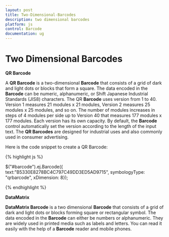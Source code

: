 ```yaml
---
layout: post
title: Two-Dimensional-Barcodes
description: two dimensional barcodes
platform: js
control: Barcode
documentation: ug
---
```


# Two Dimensional Barcodes

**QR Barcode**

A **QR Barcode** is a two-dimensional **Barcode** that consists of a grid of dark and light dots or blocks that form a square. The data encoded in the **Barcode** can be numeric, alphanumeric, or Shift Japanese Industrial Standards (JIS8) characters. The QR **Barcode** uses version from 1 to 40. Version 1 measures 21 modules x 21 modules, Version 2 measures 25 modules x 25 modules, and so on. The number of modules increases in steps of 4 modules per side up to Version 40 that measures 177 modules x 177 modules. Each version has its own capacity. By default, the **Barcode** control automatically set the version according to the length of the input text. The **QR Barcodes** are designed for industrial uses and also commonly used in consumer advertising.

Here is the code snippet to create a QR Barcode:



{% highlight js %}


$("#barcode").ej.Barcode({ text:"B5330E8278BC4C797C49DD3ED5AD9715", symbologyType: "qrbarcode", xDimension: 8});



{% endhighlight %}

**DataMatrix**

**DataMatrix Barcode** is a two dimensional **Barcode** that consists of a grid of dark and light dots or blocks forming square or rectangular symbol. The data encoded in the **Barcode** can either be numbers or alphanumeric. They are widely used in printed media such as labels and letters. You can read it easily with the help of a **Barcode** reader and mobile phones.

